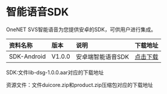 # 智能语音SDK

OneNET SVS智能语音为您提供安卓的SDK，可供用户进行集成。

资料名称 | 版本 |说明  | 下载地址 |
:- | :- | :- | :- |
SDK-Android| V1.0.0 | 安卓端智能语音SDK | [点击下载](https://gitee.com/cmiot_dsg/dui-dds-android-sdk-samples) |

SDK:文件lib-dsg-1.0.0.aar对应的下载地址

资源文件：文件duicore.zip和product.zip压缩包对应的下载地址